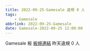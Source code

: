 ```yaml
---
title: 2022-09-25-Gamesale 違規 0 人
tags:
    - Gamesale
abbrlink: 2022-09-25-Gamesale
date: Gamesale-2022-09-25 12:00:00
---
```

Gamesale 板 [板規連結](https://www.ptt.cc/bbs/Gossiping/M.1637425085.A.07D.html)
昨天違規 0 人
